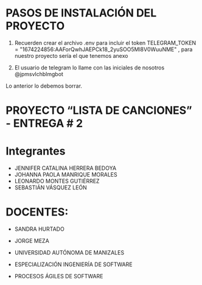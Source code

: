 # PASOS DE INSTALACIÓN DEL PROYECTO

1. Recuerden crear el archivo .env para incluir el token
TELEGRAM_TOKEN = "1674224856:AAForQwhJAEPCk18_2yuSOO5Ml8V0WuuNME" , para nuestro proyecto sería el que tenemos anexo

2. El usuario de telegram lo llame con las iniciales de nosotros @jpmsvlchblmgbot 

Lo anterior lo debemos borrar.
# PROYECTO “LISTA DE CANCIONES” - ENTREGA # 2
# Integrantes

- JENNIFER CATALINA HERRERA BEDOYA
- JOHANNA PAOLA MANRIQUE MORALES
- LEONARDO MONTES GUTIÉRREZ
- SEBASTIÁN VÁSQUEZ LEÓN
# DOCENTES:
- SANDRA HURTADO
- JORGE MEZA
 
    
- UNIVERSIDAD AUTÓNOMA DE MANIZALES
- ESPECIALIZACIÓN INGENIERÍA DE SOFTWARE
- PROCESOS ÁGILES DE SOFTWARE





